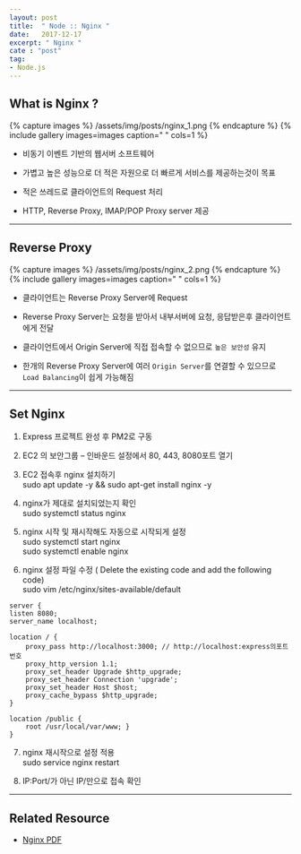 ```yaml
---
layout: post
title:  " Node :: Nginx "
date:   2017-12-17
excerpt: " Nginx "
cate : "post"
tag:
- Node.js
---
```



## What is Nginx ?


{% capture images %}
	/assets/img/posts/nginx_1.png
{% endcapture %}
{% include gallery images=images caption=" " cols=1 %}

* 비동기 이벤트 기반의 웹서버 소프트웨어

* 가볍고 높은 성능으로 더 적은 자원으로 더 빠르게 서비스를 제공하는것이 목표

* 적은 쓰레드로 클라이언트의 Request 처리

* HTTP, Reverse Proxy, IMAP/POP Proxy server 제공


---

## Reverse Proxy

{% capture images %}
	/assets/img/posts/nginx_2.png
{% endcapture %}
{% include gallery images=images caption=" " cols=1 %}

* 클라이언트는 Reverse Proxy Server에 Request

* Reverse Proxy Server는 요청을 받아서 내부서버에 요청, 응답받은후 클라이언트에게 전달

* 클라이언트에서 Origin Server에 직접 접속할 수 없으므로 `높은 보안성` 유지

* 한개의 Reverse Proxy Server에 여러 `Origin Server`를 연결할 수 있으므로 `Load Balancing`이 쉽게 가능해짐


---


## Set Nginx

1. Express 프로젝트 완성 후 PM2로 구동

2. EC2 의 보안그룹 – 인바운드 설정에서 80, 443, 8080포트 열기

3. EC2 접속후 nginx 설치하기 <br> sudo apt update -y && sudo apt-get install nginx -y

4. nginx가 제대로 설치되었는지 확인 <br> sudo systemctl status nginx

5. nginx 시작 및 재시작해도 자동으로 시작되게 설정 <br> sudo systemctl start nginx <br> sudo systemctl enable nginx

6. nginx 설정 파일 수정 ( Delete the existing code and add the following code) <br> sudo vim /etc/nginx/sites-available/default

```
server {
listen 8080; 
server_name localhost;

location / {
    proxy_pass http://localhost:3000; // http://localhost:express의포트번호
    proxy_http_version 1.1;
    proxy_set_header Upgrade $http_upgrade; 
    proxy_set_header Connection 'upgrade'; 
    proxy_set_header Host $host; 
    proxy_cache_bypass $http_upgrade;
}

location /public {
    root /usr/local/var/www; }
}

```
7. nginx 재시작으로 설정 적용 <br> sudo service nginx restart

8. IP:Port/가 아닌 IP/만으로 접속 확인

---

## Related Resource

* [Nginx PDF](https://github.com/goodGid/NodeSeminar/blob/master/Seminar_8th/SOPT21th_8%EC%B0%A8%EC%84%B8%EB%AF%B8%EB%82%98.pdf)
